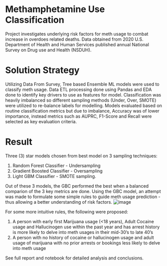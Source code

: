 # Methamphetamine Use Classification
Project investigates underlying risk factors for meth usage to combat increase in overdoes related deaths.
Data obtained from 2020 U.S. Department of Health and Human Services published annual National Survey on Drug use and Health (NSDUH).
# Solution Strategy
Utilizing Data From Survey, Tree based Ensemble ML models were used to classify meth usage. Data ETL processing done using Pandas and EDA done to identify key drivers to use as features for model.
Classification was heavily imbalanced so different sampling methods (Under, Over, SMOTE) were utilized to re-balance labels for modelling. 
Models evaluated based on routine classification metrics but due to imbalance, Accuracy was of lower importance, instead metrics such as AUPRC, F1-Score and Recall were selected as key evaluation criteria.
# Result
Three (3) star models chosen from best model on 3 sampling techniques:
1. Random Forest Classifier - Undersampling
2. Gradient Boosted Classifier - Oversampling
3. Light GBM Classifier - SMOTE sampling.

Out of these 3 models, the GBC performed the best when a balanced comparion of the 3 key metrics are done. Using the GBC model, an attempt was made to formulate some simple rules to guide meth usage prediction - thus allowing a better understanding of risk factors.
![image](https://github.com/davidpcg01/methUseClassification/assets/88422385/84dd570d-ed06-4e59-9698-e94fe8e6e4be)

For some more intuitive rules, the following were proposed:
1. A person with early first Marijuana usage (<18 years), Adult Cocaine usage and Hallucinogen use within the past year and has arrest history is more likely to delve into meth usages in their mid-30’s to late 40’s
2. A person with no history of cocaine or hallucinogen usage and adult usage of marijuana with no prior arrests or bookings less likely to delve into meth usage

See full report and notebook for detailed analysis and conclusions.

